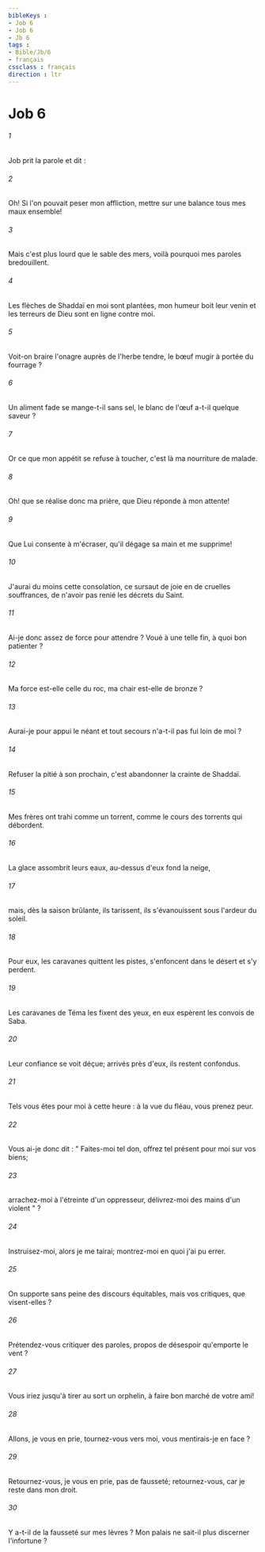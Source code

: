 ```yaml
---
bibleKeys : 
- Job 6
- Job 6
- Jb 6
tags : 
- Bible/Jb/6
- français
cssclass : français
direction : ltr
---
```


# Job 6

###### 1
Job prit la parole et dit : 
###### 2
Oh! Si l'on pouvait peser mon affliction, mettre sur une balance tous mes maux ensemble! 
###### 3
Mais c'est plus lourd que le sable des mers, voilà pourquoi mes paroles bredouillent. 
###### 4
Les flèches de Shaddaï en moi sont plantées, mon humeur boit leur venin et les terreurs de Dieu sont en ligne contre moi. 
###### 5
Voit-on braire l'onagre auprès de l'herbe tendre, le bœuf mugir à portée du fourrage ? 
###### 6
Un aliment fade se mange-t-il sans sel, le blanc de l'œuf a-t-il quelque saveur ? 
###### 7
Or ce que mon appétit se refuse à toucher, c'est là ma nourriture de malade. 
###### 8
Oh! que se réalise donc ma prière, que Dieu réponde à mon attente! 
###### 9
Que Lui consente à m'écraser, qu'il dégage sa main et me supprime! 
###### 10
J'aurai du moins cette consolation, ce sursaut de joie en de cruelles souffrances, de n'avoir pas renié les décrets du Saint. 
###### 11
Ai-je donc assez de force pour attendre ? Voué à une telle fin, à quoi bon patienter ? 
###### 12
Ma force est-elle celle du roc, ma chair est-elle de bronze ? 
###### 13
Aurai-je pour appui le néant et tout secours n'a-t-il pas fui loin de moi ? 
###### 14
Refuser la pitié à son prochain, c'est abandonner la crainte de Shaddaï. 
###### 15
Mes frères ont trahi comme un torrent, comme le cours des torrents qui débordent. 
###### 16
La glace assombrit leurs eaux, au-dessus d'eux fond la neige, 
###### 17
mais, dès la saison brûlante, ils tarissent, ils s'évanouissent sous l'ardeur du soleil. 
###### 18
Pour eux, les caravanes quittent les pistes, s'enfoncent dans le désert et s'y perdent. 
###### 19
Les caravanes de Téma les fixent des yeux, en eux espèrent les convois de Saba. 
###### 20
Leur confiance se voit déçue; arrivés près d'eux, ils restent confondus. 
###### 21
Tels vous êtes pour moi à cette heure : à la vue du fléau, vous prenez peur. 
###### 22
Vous ai-je donc dit : " Faites-moi tel don, offrez tel présent pour moi sur vos biens; 
###### 23
arrachez-moi à l'étreinte d'un oppresseur, délivrez-moi des mains d'un violent " ? 
###### 24
Instruisez-moi, alors je me tairai; montrez-moi en quoi j'ai pu errer. 
###### 25
On supporte sans peine des discours équitables, mais vos critiques, que visent-elles ? 
###### 26
Prétendez-vous critiquer des paroles, propos de désespoir qu'emporte le vent ? 
###### 27
Vous iriez jusqu'à tirer au sort un orphelin, à faire bon marché de votre ami! 
###### 28
Allons, je vous en prie, tournez-vous vers moi, vous mentirais-je en face ? 
###### 29
Retournez-vous, je vous en prie, pas de fausseté; retournez-vous, car je reste dans mon droit. 
###### 30
Y a-t-il de la fausseté sur mes lèvres ? Mon palais ne sait-il plus discerner l'infortune ? 
